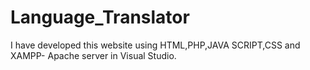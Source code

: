 # Language_Translator
I have developed this website using HTML,PHP,JAVA SCRIPT,CSS and XAMPP- Apache server in Visual Studio.
